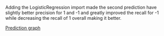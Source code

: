 Adding the LogisticRegression import made the second prediction have slightly better precision for 1 and -1 and greatly improved the recall for -1 while decreasing the recall of 1 overall making it better.

[Prediction graph](graph.PNG)